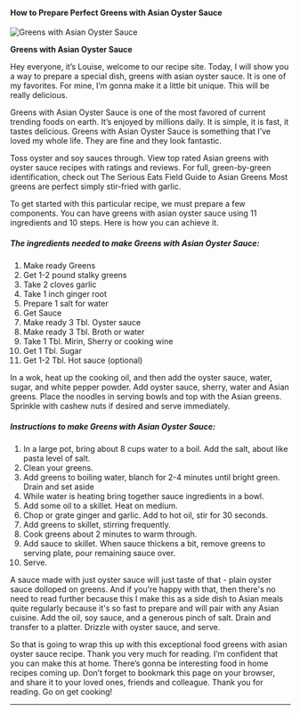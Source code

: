             

#### How to Prepare Perfect Greens with Asian Oyster Sauce

![Greens with Asian Oyster Sauce](https://img-global.cpcdn.com/recipes/d34c85c4d75aa4cd/751x532cq70/greens-with-asian-oyster-sauce-recipe-main-photo.jpg)

**Greens with Asian Oyster Sauce**

Hey everyone, it’s Louise, welcome to our recipe site. Today, I will show you a way to prepare a special dish, greens with asian oyster sauce. It is one of my favorites. For mine, I’m gonna make it a little bit unique. This will be really delicious.

Greens with Asian Oyster Sauce is one of the most favored of current trending foods on earth. It’s enjoyed by millions daily. It is simple, it is fast, it tastes delicious. Greens with Asian Oyster Sauce is something that I’ve loved my whole life. They are fine and they look fantastic.

Toss oyster and soy sauces through. View top rated Asian greens with oyster sauce recipes with ratings and reviews. For full, green-by-green identification, check out The Serious Eats Field Guide to Asian Greens Most greens are perfect simply stir-fried with garlic.

To get started with this particular recipe, we must prepare a few components. You can have greens with asian oyster sauce using 11 ingredients and 10 steps. Here is how you can achieve it.

##### The ingredients needed to make Greens with Asian Oyster Sauce:

1.  Make ready Greens
2.  Get 1-2 pound stalky greens
3.  Take 2 cloves garlic
4.  Take 1 inch ginger root
5.  Prepare 1 salt for water
6.  Get Sauce
7.  Make ready 3 Tbl. Oyster sauce
8.  Make ready 3 Tbl. Broth or water
9.  Take 1 Tbl. Mirin, Sherry or cooking wine
10.  Get 1 Tbl. Sugar
11.  Get 1-2 Tbl. Hot sauce (optional)

In a wok, heat up the cooking oil, and then add the oyster sauce, water, sugar, and white pepper powder. Add oyster sauce, sherry, water and Asian greens. Place the noodles in serving bowls and top with the Asian greens. Sprinkle with cashew nuts if desired and serve immediately.

##### Instructions to make Greens with Asian Oyster Sauce:

1.  In a large pot, bring about 8 cups water to a boil. Add the salt, about like pasta level of salt.
2.  Clean your greens.
3.  Add greens to boiling water, blanch for 2-4 minutes until bright green. Drain and set aside
4.  While water is heating bring together sauce ingredients in a bowl.
5.  Add some oil to a skillet. Heat on medium.
6.  Chop or grate ginger and garlic. Add to hot oil, stir for 30 seconds.
7.  Add greens to skillet, stirring frequently.
8.  Cook greens about 2 minutes to warm through.
9.  Add sauce to skillet. When sauce thickens a bit, remove greens to serving plate, pour remaining sauce over.
10.  Serve.

A sauce made with just oyster sauce will just taste of that - plain oyster sauce dolloped on greens. And if you're happy with that, then there's no need to read further because this I make this as a side dish to Asian meals quite regularly because it's so fast to prepare and will pair with any Asian cuisine. Add the oil, soy sauce, and a generous pinch of salt. Drain and transfer to a platter. Drizzle with oyster sauce, and serve.

So that is going to wrap this up with this exceptional food greens with asian oyster sauce recipe. Thank you very much for reading. I’m confident that you can make this at home. There’s gonna be interesting food in home recipes coming up. Don’t forget to bookmark this page on your browser, and share it to your loved ones, friends and colleague. Thank you for reading. Go on get cooking!

* * *